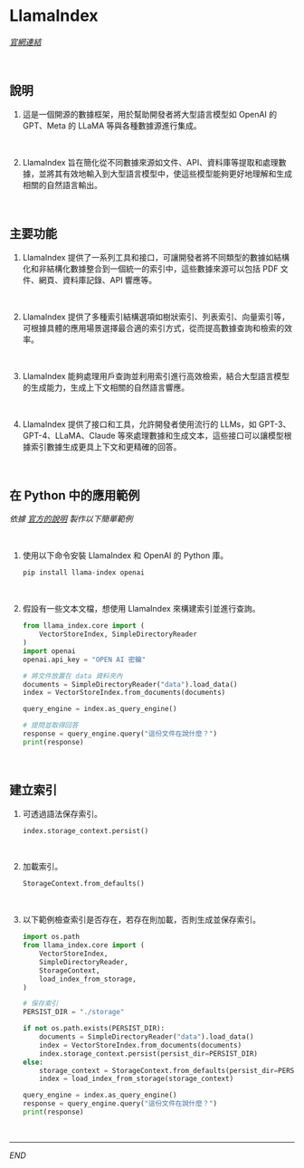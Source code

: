# LlamaIndex

_[官網連結](https://docs.llamaindex.ai/en/stable/)_

<br>

## 說明

1. 這是一個開源的數據框架，用於幫助開發者將大型語言模型如 OpenAI 的 GPT、Meta 的 LLaMA 等與各種數據源進行集成。

<br>

2. LlamaIndex 旨在簡化從不同數據來源如文件、API、資料庫等提取和處理數據，並將其有效地輸入到大型語言模型中，使這些模型能夠更好地理解和生成相關的自然語言輸出。

<br>

## 主要功能

1. LlamaIndex 提供了一系列工具和接口，可讓開發者將不同類型的數據如結構化和非結構化數據整合到一個統一的索引中，這些數據來源可以包括 PDF 文件、網頁、資料庫記錄、API 響應等。

<br>

2. LlamaIndex 提供了多種索引結構選項如樹狀索引、列表索引、向量索引等，可根據具體的應用場景選擇最合適的索引方式，從而提高數據查詢和檢索的效率。

<br>

3. LlamaIndex 能夠處理用戶查詢並利用索引進行高效檢索，結合大型語言模型的生成能力，生成上下文相關的自然語言響應。

<br>

4. LlamaIndex 提供了接口和工具，允許開發者使用流行的 LLMs，如 GPT-3、GPT-4、LLaMA、Claude 等來處理數據和生成文本，這些接口可以讓模型根據索引數據生成更具上下文和更精確的回答。

<br>

## 在 Python 中的應用範例

_依據 [官方的說明](https://docs.llamaindex.ai/en/stable/getting_started/starter_example/) 製作以下簡單範例_

<br>

1. 使用以下命令安裝 LlamaIndex 和 OpenAI 的 Python 庫。

    ```bash
    pip install llama-index openai
    ```

<br>

2. 假設有一些文本文檔，想使用 LlamaIndex 來構建索引並進行查詢。

    ```python
    from llama_index.core import (
        VectorStoreIndex, SimpleDirectoryReader
    )
    import openai
    openai.api_key = "OPEN AI 密鑰"

    # 將文件放置在 data 資料夾內
    documents = SimpleDirectoryReader("data").load_data()
    index = VectorStoreIndex.from_documents(documents)

    query_engine = index.as_query_engine()
    
    # 提問並取得回答
    response = query_engine.query("這份文件在說什麼？")
    print(response)
    ```

<br>

## 建立索引

1. 可透過語法保存索引。

    ```python
    index.storage_context.persist()
    ```

<br>

2. 加載索引。

    ```python
    StorageContext.from_defaults()
    ```

<br>

3. 以下範例檢查索引是否存在，若存在則加載，否則生成並保存索引。

    ```python
    import os.path
    from llama_index.core import (
        VectorStoreIndex,
        SimpleDirectoryReader,
        StorageContext,
        load_index_from_storage,
    )

    # 保存索引
    PERSIST_DIR = "./storage"

    if not os.path.exists(PERSIST_DIR):
        documents = SimpleDirectoryReader("data").load_data()
        index = VectorStoreIndex.from_documents(documents)
        index.storage_context.persist(persist_dir=PERSIST_DIR)
    else:
        storage_context = StorageContext.from_defaults(persist_dir=PERSIST_DIR)
        index = load_index_from_storage(storage_context)

    query_engine = index.as_query_engine()
    response = query_engine.query("這份文件在說什麼？")
    print(response)
    ```

<br>

___

_END_
